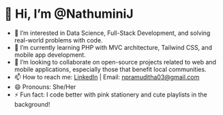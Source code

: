 # 👋 Hi, I’m @NathuminiJ
* 👀 I’m interested in Data Science, Full-Stack Development, and solving real-world problems with code.
* 🌱 I’m currently learning PHP with MVC architecture, Tailwind CSS, and mobile app development.
* 💞️ I’m looking to collaborate on open-source projects related to web and mobile applications, especially those that benefit local communities.
* 📫 How to reach me: [LinkedIn](https://www.linkedin.com/in/nathumini-jayathilake) | Email: [npramuditha03@gmail.com](mailto:npramuditha03@gmail.com)
* 😄 Pronouns: She/Her
* ⚡ Fun fact: I code better with pink stationery and cute playlists in the background! 
<!---
NathuminiJ/NathuminiJ is a ✨ special ✨ repository because its `README.md` (this file) appears on your GitHub profile.
You can click the Preview link to take a look at your changes.
--->
